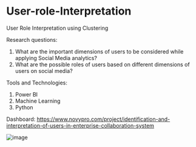 # User-role-Interpretation
User Role Interpretation using Clustering


Research questions:
1. What are the important dimensions of users to be considered while applying Social Media analytics?
2. What are the possible roles of users based on different dimensions of users on social media?


Tools and Technologies:
1. Power BI
2. Machine Learning
3. Python

Dashboard: https://www.novypro.com/project/identification-and-interpretation-of-users-in-enterprise-collaboration-system

![image](https://github.com/RahulBhanushali0809/User-role-Interpretation/assets/109872141/7333efc4-9de4-423d-bee9-b3aa35c5fbf2)
